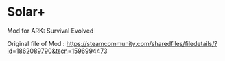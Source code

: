 # Solar+
Mod for ARK: Survival Evolved


Original file of Mod : https://steamcommunity.com/sharedfiles/filedetails/?id=1862089790&tscn=1596994473
